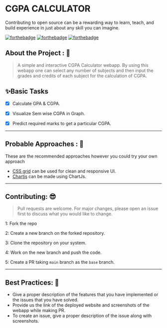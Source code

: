 # CGPA CALCULATOR
Contributing to open source can be a rewarding way to learn, teach, and build experience in just about any skill you can imagine.

[![forthebadge](https://forthebadge.com/images/badges/built-by-developers.svg)](https://forthebadge.com)
[![forthebadge](https://forthebadge.com/images/badges/made-with-javascript.svg)](https://forthebadge.com)
[![forthebadge](https://forthebadge.com/images/badges/uses-git.svg)](https://forthebadge.com)


## About the Project : 🎯

> A simple and interactive CGPA Calculator webapp. By using this webapp one can select any number of subjects and then input the grades and credits of each subject for the calculation of CGPA.



##  ✨Basic Tasks
- [x] Calculate GPA & CGPA.
- [x] Visualize Sem wise CGPA in Graph.
- [x] Predict required marks to get a particular CGPA.



---

## Probable Approaches : 💭 
These are the recommended approaches however you could try your own approach
* [CSS grid](https://www.youtube.com/watch?v=jV8B24rSN5o) can be used for clean and responsive UI.
* [Chartjs](https://www.chartjs.org/) can be made using ChartJs.


---

## Contributing: 😎

>Pull requests are welcome. For major changes, please open an issue first to discuss what you would like to change.

1: Fork the repo

2: Create a new branch on the forked repository.

3: Clone the repository on your system.

4: Work on the new branch and push the code.

5: Create a PR taking `main` branch as the `base` branch.

---
## Best Practices: 🥳

* Give a proper description of the features that you have implemented or the issues that you have solved.
* Provide us the link of the deployed website and  screenshots of the webapp while making PR.
* To create an issue, give a proper description of the issue along with screenshots.


